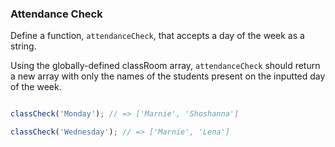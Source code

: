### Attendance Check

Define a function, `attendanceCheck`, that accepts a day of the week as a string.

Using the globally-defined classRoom array, `attendanceCheck` should return a new array with only the names of the students present on the inputted day of the week.

```javascript

classCheck('Monday'); // => ['Marnie', 'Shoshanna']

classCheck('Wednesday'); // => ['Marnie', 'Lena']
```
